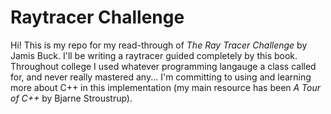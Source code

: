 # Raytracer Challenge

Hi! This is my repo for my read-through of *The Ray Tracer Challenge* by Jamis Buck. I'll be writing a raytracer guided completely by this book. Throughout college I used whatever programming langauge a class called for, and never really mastered any... I'm committing to using and learning more about C++ in this implementation (my main resource has been *A Tour of C++* by Bjarne Stroustrup).